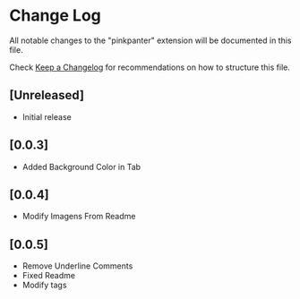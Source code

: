 # Change Log

All notable changes to the "pinkpanter" extension will be documented in this file.

Check [Keep a Changelog](http://keepachangelog.com/) for recommendations on how to structure this file.

## [Unreleased]

- Initial release

## [0.0.3]

- Added Background Color in Tab

## [0.0.4]

- Modify Imagens From Readme

## [0.0.5]

- Remove Underline Comments
- Fixed Readme
- Modify tags